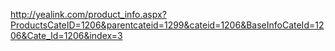 http://yealink.com/product_info.aspx?ProductsCateID=1206&parentcateid=1299&cateid=1206&BaseInfoCateId=1206&Cate_Id=1206&index=3
